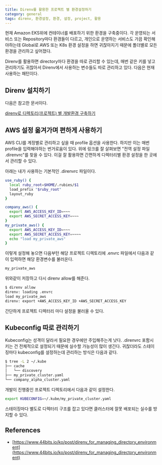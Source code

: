 ```yaml
---
title: Direnv를 활용한 프로젝트 별 환경설정하기
category: general
tags: direnv, 환경설정, 환경, 설정, project, 활용
---
```


현재 Amazon EKS위에 컨테이너를 배포하기 위한 환경을 구축중이다.
각 운영되는 서비스 또는 Repository마다 환경들이 다르고,
개인으로 운영하는 서비스도 가끔 확인해야하는데 Global로 AWS 또는 K8s 환경 설정을 하면
귀찮아지기 때문에 폴더별로 모든 환경을 관리하고 싶어졌다.

Direnv를 활용하면 directory마다 환경을 따로 관리할 수 있는데, 매번 같은 키를 넣고 관리하기도 귀찮아서
Direnv에서 사용하는 변수들도 따로 관리하고 있다.
다음은 현재 사용하는 패턴이다.

## Direnv 설치하기

다음은 참고한 문서이다.

[direnv로 디렉토리(프로젝트) 별 개발환경 구축하기](https://www.44bits.io/ko/post/direnv_for_managing_directory_environment)


## AWS 설정 옮겨가며 편하게 사용하기

AWS CLI를 계정별로 관리하고 싶을 때 profile 옵션을 사용한다. 하지만 이는 매번 profile을 입력해야하는 번거로움이 있다.
위에 링크를 잘 살펴보면 "전역 설정 파일 .direnvrc"를 찾을 수 있다. 이걸 잘 활용하면 간편하게 디렉터리별 환경 설정을 한 곳에서 관리할 수 있다.

아래는 내가 사용하는 기본적인 .direnvrc 파일이다.

```sh
use_ruby() {
  local ruby_root=$HOME/.rubies/$1
  load_prefix "$ruby_root"
  layout_ruby
}

company_aws() {
  export AWS_ACCESS_KEY_ID=~~~
  export AWS_SECRET_ACCESS_KEY=~~~
}
my_private_aws() {
  export AWS_ACCESS_KEY_ID=~~~
  export AWS_SECRET_ACCESS_KEY=~~~~
  echo "load my_private_aws"
}
```

이렇게 설정해 놓으면 다음부턴 해당 프로젝트 디렉토리에 .envrc 파일에서 다음과 같이 입력하면 해당 환경변수를 불러온다.

```sh
my_private_aws
```

위와같이 저장하고 다시 direnv allow를 해준다.

```sh
$ direnv allow
direnv: loading .envrc                                                                                                                         
load my_private_aws
direnv: export +AWS_ACCESS_KEY_ID +AWS_SECRET_ACCESS_KEY
```

간단하게 프로젝트 디렉터리 마다 설정을 불러올 수 있다.


## Kubeconfig 따로 관리하기

Kubeconfig는 성격이 달라서 필요한 경우에만 주입해주는게 낫다.
.direnvrc 포함시키는 건 전체적으로 설정되기 때문에 실수할 가능성이 많이 생긴다.
귀찮더라도 스테이징마다 kubeconfig를 설정하는데 관리하는 방식은 다음과 같다.

```sh
$ tree -L 2 ~/.kube
├── cache
│   └── discovery
├── my_private_cluster.yaml
└── company_alpha_cluster.yaml
```

개발이 진행중인 프로젝트 디렉토리에서 다음과 같이 설정한다.

```sh
export KUBECONFIG=~/.kube/my_private_cluster.yaml
```

스테이징마다 별도로 디렉터리 구조를 잡고 있다면 클러스터에 잘못 배포되는 실수를 방지할 수 있다.

## References

- [https://www.44bits.io/ko/post/direnv_for_managing_directory_environment](https://www.44bits.io/ko/post/direnv_for_managing_directory_environment)
